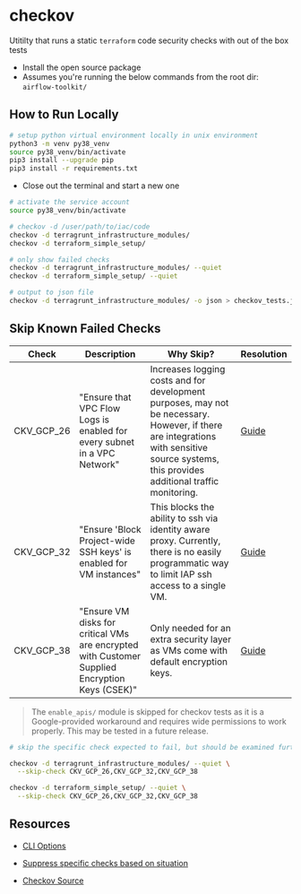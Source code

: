 # checkov

Utitilty that runs a static `terraform` code security checks with out of the box tests

- Install the open source package
- Assumes you're running the below commands from the root dir: `airflow-toolkit/`

## How to Run Locally

```bash
# setup python virtual environment locally in unix environment
python3 -m venv py38_venv
source py38_venv/bin/activate
pip3 install --upgrade pip
pip3 install -r requirements.txt
```

- Close out the terminal and start a new one

```bash
# activate the service account
source py38_venv/bin/activate

# checkov -d /user/path/to/iac/code
checkov -d terragrunt_infrastructure_modules/
checkov -d terraform_simple_setup/

# only show failed checks
checkov -d terragrunt_infrastructure_modules/ --quiet
checkov -d terraform_simple_setup/ --quiet

# output to json file
checkov -d terragrunt_infrastructure_modules/ -o json > checkov_tests.json
```

## Skip Known Failed Checks

| Check      | Description                                                                                    | Why Skip?                                                                                                                                                                                  | Resolution                                                                           |
| ---------- | ---------------------------------------------------------------------------------------------- | ------------------------------------------------------------------------------------------------------------------------------------------------------------------------------------------ | ------------------------------------------------------------------------------------ |
| CKV_GCP_26 | "Ensure that VPC Flow Logs is enabled for every subnet in a VPC Network"                       | Increases logging costs and for development purposes, may not be necessary. However, if there are integrations with sensitive source systems, this provides additional traffic monitoring. | [Guide](https://docs.bridgecrew.io/docs/bc_gcp_logging_1)                            |
| CKV_GCP_32 | "Ensure 'Block Project-wide SSH keys' is enabled for VM instances"                             | This blocks the ability to ssh via identity aware proxy. Currently, there is no easily programmatic way to limit IAP ssh access to a single VM.                                            | [Guide](https://docs.bridgecrew.io/docs/bc_gcp_networking_8)                         |
| CKV_GCP_38 | "Ensure VM disks for critical VMs are encrypted with Customer Supplied Encryption Keys (CSEK)" | Only needed for an extra security layer as VMs come with default encryption keys.                                                                                                          | [Guide](https://docs.bridgecrew.io/docs/encrypt-boot-disks-for-instances-with-cseks) |

> The `enable_apis/` module is skipped for checkov tests as it is a Google-provided workaround and requires wide permissions to work properly. This may be tested in a future release.

```bash
# skip the specific check expected to fail, but should be examined further for production deployments

checkov -d terragrunt_infrastructure_modules/ --quiet \
  --skip-check CKV_GCP_26,CKV_GCP_32,CKV_GCP_38

checkov -d terraform_simple_setup/ --quiet \
  --skip-check CKV_GCP_26,CKV_GCP_32,CKV_GCP_38

```

## Resources

- [CLI Options](https://www.checkov.io/1.Introduction/Getting%20Started.html)

- [Suppress specific checks based on situation](https://github.com/bridgecrewio/checkov/blob/master/docs/2.Concepts/Suppressions.md)

- [Checkov Source](https://github.com/bridgecrewio/checkov)

